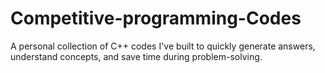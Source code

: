 # Competitive-programming-Codes
A personal collection of C++ codes I've built to quickly generate answers, understand concepts, and save time during problem-solving.
